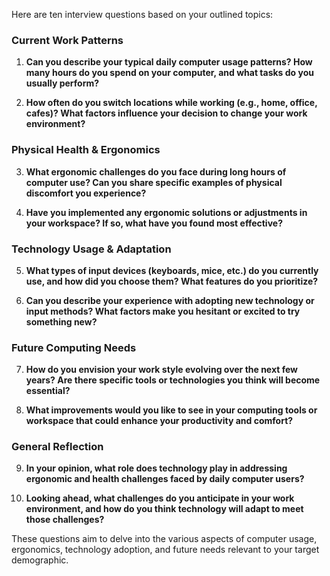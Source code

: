 Here are ten interview questions based on your outlined topics:

### Current Work Patterns
1. **Can you describe your typical daily computer usage patterns? How many hours do you spend on your computer, and what tasks do you usually perform?**
  
2. **How often do you switch locations while working (e.g., home, office, cafes)? What factors influence your decision to change your work environment?**

### Physical Health & Ergonomics
3. **What ergonomic challenges do you face during long hours of computer use? Can you share specific examples of physical discomfort you experience?**

4. **Have you implemented any ergonomic solutions or adjustments in your workspace? If so, what have you found most effective?**

### Technology Usage & Adaptation
5. **What types of input devices (keyboards, mice, etc.) do you currently use, and how did you choose them? What features do you prioritize?**

6. **Can you describe your experience with adopting new technology or input methods? What factors make you hesitant or excited to try something new?**

### Future Computing Needs
7. **How do you envision your work style evolving over the next few years? Are there specific tools or technologies you think will become essential?**

8. **What improvements would you like to see in your computing tools or workspace that could enhance your productivity and comfort?**

### General Reflection
9. **In your opinion, what role does technology play in addressing ergonomic and health challenges faced by daily computer users?**

10. **Looking ahead, what challenges do you anticipate in your work environment, and how do you think technology will adapt to meet those challenges?**

These questions aim to delve into the various aspects of computer usage, ergonomics, technology adoption, and future needs relevant to your target demographic.
